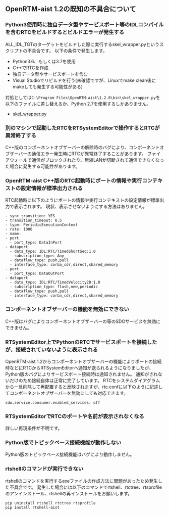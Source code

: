 ## OpenRTM-aist 1.2の既知の不具合について

### Python3使用時に独自データ型やサービスポート等のIDLコンパイルを含むRTCをビルドするとビルドエラーが発生する

ALL_IDL_TGTのターゲットをビルドした際に実行するskel_wrapper.pyというスクリプトの不具合です。
以下の条件で発生します。

- Python3.6、もしくは3.7を使用
- C++でRTCを作成
- 独自データ型やサービスポートを含む
- Visual Studioでリビルドを行う(未確認ですが、Linuxでmake clean後にmakeしても発生する可能性がある)

対処としては`C:\Program Files\OpenRTM-aist\1.2.0\bin\skel_wrapper.py`を以下のファイルに差し替えるか、Python 2.7を使用するしかありません。

- [skel_wrapper.py](https://raw.githubusercontent.com/OpenRTM/OpenRTM-aist/master/utils/rtm-skelwrapper/skel_wrapper.py)


### 別のマシンで起動したRTCをRTSystemEditorで操作するとRTCが異常終了する
C++版のコンポーネントオブザーバーの解除時のバグにより、コンポーネントオブザーバーの通信エラー発生時にRTCが異常終了することがあります。
ファイアウォールで通信がブロックされたり、無線LANが切断されて通信できなくなった場合に発生する可能性があります。

### OpenRTM-aist C++版のRTC起動時にポートの情報や実行コンテキストの設定情報が標準出力される
RTC起動時に以下のようにポートの情報や実行コンテキストの設定情報が標準出力で表示されます。
現状、表示させないようにする方法はありません。

```
- sync_transition: YES
- transition_timeout: 0.5
- type: PeriodicExecutionContext
- rate: 1000
- name:
- port
  - port_type: DataInPort
- dataport
  - data_type: IDL:RTC/TimedShortSeq:1.0
  - subscription_type: Any
  - dataflow_type: push,pull
  - interface_type: corba_cdr,direct,shared_memory
- port
  - port_type: DataOutPort
- dataport
  - data_type: IDL:RTC/TimedVelocity2D:1.0
  - subscription_type: flush,new,periodic
  - dataflow_type: push,pull
  - interface_type: corba_cdr,direct,shared_memory
```

### コンポーネントオブザーバーの機能を無効にできない
C++版はバグによりコンポーネントオブザーバーの等のSDOサービスを無効にできません。

### RTSystemEditor上でPythonのRTCでサービスポートを接続したが、接続されていないように表示される
OpenRTM-aist 1.2からコンポーネントオブザーバーの機能によりポートの接続時などにRTCからRTSystemEditorへ通知が送られるようになりましたが、Python版のバグによりサービスポート接続時は通知されません。
通知がされないだけのため接続自体は正常に完了しています。
RTCをシステムダイアグラムから一旦削除して再配置すると反映されますが、rtc.confに以下のように記述してコンポーネントオブザーバーを無効にしても対応できます。

```
sdo.service.consumer.enabled_services: off
```

### RTSystemEditorでRTCのポートや名前が表示されなくなる
詳しい再現条件が不明です。

### Python版でトピックベース接続機能が動作しない
Python版のトピックベース接続機能はバグにより動作しません。

### rtshellのコマンドが実行できない
rtshellのコマンドを実行するexeファイルの作成方法に問題があったため発生した不具合です。
発生した場合には以下のコマンドでrtshell、rtctree、rtsprofileのアンインストール、rtshellの再インストールをお願いします。

```
pip uninstall rtshell rtctree rtsprofile
pip install rtshell-aist
```

